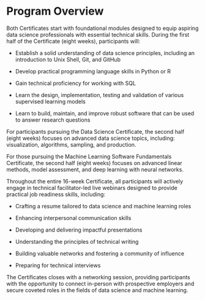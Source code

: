 # Program Overview 

Both Certificates start with foundational modules designed to equip aspiring data science professionals with essential technical skills. During the first half of the Certificate (eight weeks), participants will:  

* Establish a solid understanding of data science principles, including an introduction to Unix Shell, Git, and GitHub  

* Develop practical programming language skills in Python or R  

* Gain technical proficiency for working with SQL 

* Learn the design, implementation, testing and validation of various supervised learning models  

* Learn to build, maintain, and improve robust software that can be used to answer research questions  

For participants pursuing the Data Science Certificate, the second half (eight weeks) focuses on advanced data science topics, including: visualization, algorithms, sampling, and production.  

For those pursuing the Machine Learning Software Fundamentals Certificate, the second half (eight weeks) focuses on advanced linear methods, model assessment, and deep learning with neural networks.   

Throughout the entire 16-week Certificate, all participants will actively engage in technical facilitator-led live webinars designed to provide practical job readiness skills, including:   

* Crafting a resume tailored to data science and machine learning roles  

* Enhancing interpersonal communication skills  

* Developing and delivering impactful presentations  

* Understanding the principles of technical writing 

* Building valuable networks and fostering a community of influence  

* Preparing for technical interviews  

The Certificates closes with a networking session, providing participants with the opportunity to connect in-person with prospective employers and secure coveted roles in the fields of data science and machine learning. 

